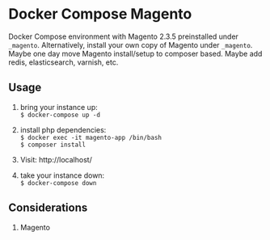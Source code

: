Docker Compose Magento
====
Docker Compose environment with Magento 2.3.5 preinstalled under `_magento`. 
Alternatively, install your own copy of Magento under `_magento`. 
Maybe one day move Magento install/setup to composer based. Maybe add redis, elasticsearch, varnish, etc.

Usage
-----

1. bring your instance up: \
```$ docker-compose up -d```

1. install php dependencies: \
```$ docker exec -it magento-app /bin/bash``` \
```$ composer install```

1. Visit: http://localhost/

1. take your instance down: \
```$ docker-compose down```

Considerations
----
1. Magento
